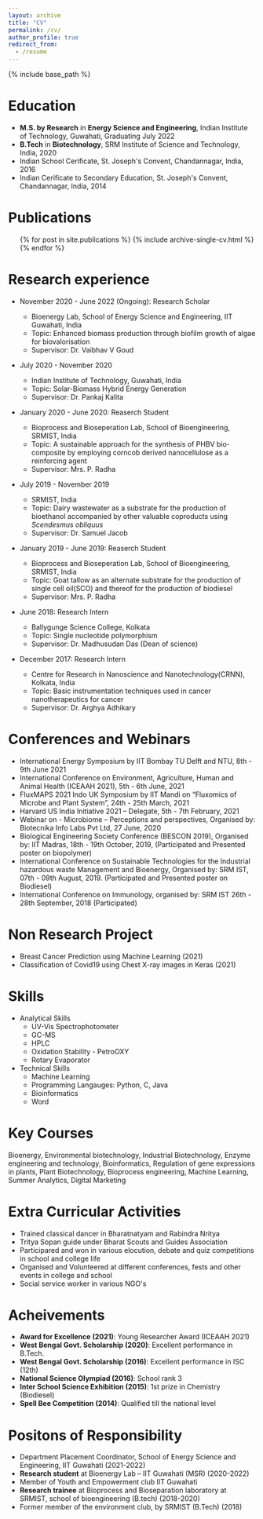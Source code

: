 ```yaml
---
layout: archive
title: "CV"
permalink: /cv/
author_profile: true
redirect_from:
  - /resume
---
```


{% include base_path %}

Education
======
* **M.S. by Research** in **Energy Science and Engineering**, Indian Institute of Technology, Guwahati, Graduating July 2022
* **B.Tech** in **Biotechnology**, SRM Institute of Science and Technology, India, 2020
* Indian School Cerificate, St. Joseph's Convent, Chandannagar, India, 2016
* Indian Cerificate to Secondary Education, St. Joseph's Convent, Chandannagar, India, 2014


Publications
======
  <ul>{% for post in site.publications %}
    {% include archive-single-cv.html %}
  {% endfor %}</ul>

Research experience
======
* November 2020 - June 2022 (Ongoing): Research Scholar 
  * Bioenergy Lab, School of Energy Science and Engineering, IIT Guwahati, India
  * Topic: Enhanced biomass production through biofilm growth of algae for biovalorisation
  * Supervisor: Dr. Vaibhav V Goud

* July 2020 - November 2020 
  * Indian Institute of Technology, Guwahati, India 
  * Topic: Solar-Biomass Hybrid Energy Generation
  * Supervisor: Dr. Pankaj Kalita

* January 2020 - June 2020: Reaserch Student 
  * Bioprocess and Bioseperation Lab, School of Bioengineering, SRMIST, India
  * Topic: A sustainable approach for the synthesis of PHBV bio-composite by employing corncob derived nanocellulose as a reinforcing agent
  * Supervisor: Mrs. P. Radha

* July 2019 - November 2019 
  * SRMIST, India 
  * Topic: Dairy wastewater as a substrate for the production of bioethanol accompanied by other valuable coproducts using *Scendesmus obliquus*
  * Supervisor: Dr. Samuel Jacob

* January 2019 - June 2019: Reaserch Student 
  * Bioprocess and Bioseperation Lab, School of Bioengineering, SRMIST, India
  * Topic: Goat tallow as an alternate substrate for the production of single cell oil(SCO) and thereof for the production of biodiesel 
  * Supervisor: Mrs. P. Radha

* June 2018: Research Intern
  * Ballygunge Science College, Kolkata
  * Topic: Single nucleotide polymorphism
  * Supervisor: Dr. Madhusudan Das (Dean of science)

* December 2017: Research Intern
  * Centre for Research in Nanoscience and Nanotechnology(CRNN), Kolkata, India
  * Topic: Basic instrumentation techniques used in cancer nanotherapeutics for cancer
  * Supervisor: Dr. Arghya Adhikary


Conferences and Webinars
======
* International Energy Symposium by IIT Bombay TU Delft and NTU, 8th - 9th June 2021
* International Conference on Environment, Agriculture, Human and Animal Health (ICEAAH 2021), 5th - 6th June, 2021
* FluxMAPS 2021 Indo UK Symposium by IIT Mandi on “Fluxomics of Microbe and Plant System”, 24th - 25th March, 2021
* Harvard US India Initiative 2021 – Delegate, 5th - 7th February, 2021
* Webinar on - Microbiome – Perceptions and perspectives, Organised by: Biotecnika Info Labs Pvt Ltd, 27 June, 2020
* Biological Engineering Society Conference (BESCON 2019), Organised by: IIT Madras, 18th - 19th October, 2019, (Participated and Presented poster on biopolymer)
* International Conference on Sustainable Technologies for the Industrial hazardous waste Management and Bioenergy, Organised by: SRM IST, 07th - 09th August, 2019. (Participated and Presented poster on Biodiesel)
* International Conference on Immunology, organised by: SRM IST 26th - 28th September, 2018 (Participated)

Non Research Project
======
* Breast Cancer Prediction using Machine Learning (2021)
* Classification of Covid19 using Chest X-ray images in Keras (2021)

Skills
======
* Analytical Skills
  * UV-Vis Spectrophotometer
  * GC-MS 
  * HPLC
  * Oxidation Stability - PetroOXY
  * Rotary Evaporator
* Technical Skills
  * Machine Learning
  * Programming Langauges: Python, C, Java
  * Bioinformatics
  * Word


Key Courses
======
Bioenergy, Environmental biotechnology, Industrial Biotechnology, Enzyme engineering and technology, Bioinformatics, Regulation of gene expressions in plants, Plant Biotechnology, Bioprocess engineering, Machine Learning, Summer Analytics, Digital Marketing

Extra Curricular Activities
======
* Trained classical dancer in Bharatnatyam and Rabindra Nritya
* Tritya Sopan guide under Bharat Scouts and Guides Association
* Participared and won in various elocution, debate and quiz competitions in school and college life
* Organised and Volunteered at different conferences, fests and other events in college and school
* Social service worker in various NGO's

Acheivements
======
* **Award for Excellence (2021)**: Young Researcher Award (ICEAAH 2021)
* **West Bengal Govt. Scholarship (2020)**: Excellent performance in B.Tech.
* **West Bengal Govt. Scholarship (2016)**: Excellent performance in ISC (12th)
* **National Science Olympiad (2016)**: School rank 3
* **Inter School Science Exhibition (2015)**: 1st prize in Chemistry (Biodiesel)
* **Spell Bee Competition (2014)**: Qualified till the national level

Positons of Responsibility
======
* Department Placement Coordinator, School of Energy Science and Engineering, IIT Guwahati (2021-2022)
* **Research student** at Bioenergy Lab – IIT Guwahati (MSR) (2020-2022)
* Member of Youth and Empowerment club IIT Guwahati
* **Research trainee** at Bioprocess and Bioseparation laboratory at SRMIST, school of bioengineering (B.tech) (2018-2020)
* Former member of the environment club, by SRMIST (B.Tech) (2018)
  
<!-- Talks
======
  <ul>{% for post in site.talks %}
    {% include archive-single-talk-cv.html %}
  {% endfor %}</ul>
   -->
<!-- Teaching
======
  <ul>{% for post in site.teaching %}
    {% include archive-single-cv.html %}
  {% endfor %}</ul> -->


<!--   
Service and leadership
======
* Currently signed in to 43 different slack teams -->
